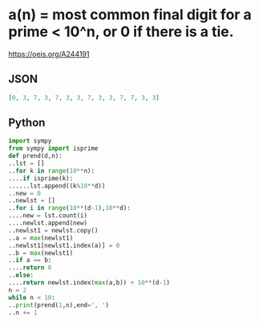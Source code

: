 # a\(n\) \= most common final digit for a prime < 10^n, or 0 if there is a tie\.
https://oeis.org/A244191
## JSON
```JSON
[0, 3, 7, 3, 7, 3, 3, 7, 3, 3, 7, 7, 3, 3]
```
## Python
```Python
import sympy
from sympy import isprime
def prend(d,n):
..lst = []
..for k in range(10**n):
....if isprime(k):
......lst.append((k%10**d))
..new = 0
..newlst = []
..for i in range(10**(d-1),10**d):
....new = lst.count(i)
....newlst.append(new)
..newlst1 = newlst.copy()
..a = max(newlst1)
..newlst1[newlst1.index(a)] = 0
..b = max(newlst1)
..if a == b:
....return 0
..else:
....return newlst.index(max(a,b)) + 10**(d-1)
n = 2
while n < 10:
..print(prend(1,n),end=', ')
..n += 1
```
